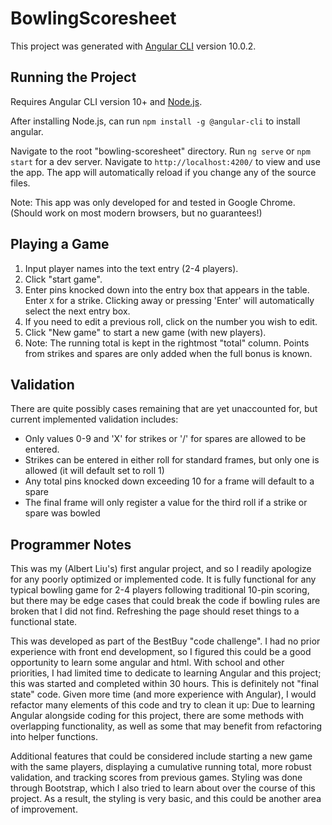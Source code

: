 # BowlingScoresheet

This project was generated with [Angular CLI](https://github.com/angular/angular-cli) version 10.0.2.

## Running the Project
Requires Angular CLI version 10+ and [Node.js](https://nodejs.org/en/).

After installing Node.js, can run `npm install -g @angular-cli` to install angular. 

Navigate to the root "bowling-scoresheet" directory. 
Run `ng serve` or `npm start` for a dev server. 
Navigate to `http://localhost:4200/` to view and use the app. The app will automatically reload if you change any of the source files.

Note: This app was only developed for and tested in Google Chrome. 
(Should work on most modern browsers, but no guarantees!)

## Playing a Game
1. Input player names into the text entry (2-4 players).
2. Click "start game".
3. Enter pins knocked down into the entry box that appears in the table. Enter `X` for a strike.
    Clicking away or pressing 'Enter' will automatically select the next entry box.
4. If you need to edit a previous roll, click on the number you wish to edit.
5. Click "New game" to start a new game (with new players).
6. Note: The running total is kept in the rightmost "total" column. Points from strikes and spares are only added when the full bonus is known.

## Validation
There are quite possibly cases remaining that are yet unaccounted for, but current implemented validation includes:

- Only values 0-9 and 'X' for strikes or '/' for spares are allowed to be entered.
- Strikes can be entered in either roll for standard frames, but only one is allowed (it will default set to roll 1)
- Any total pins knocked down exceeding 10 for a frame will default to a spare
- The final frame will only register a value for the third roll if a strike or spare was bowled

## Programmer Notes
This was my (Albert Liu's) first angular project, and so I readily apologize for any poorly optimized or implemented code. 
It is fully functional for any typical bowling game for 2-4 players following traditional 10-pin scoring, but there may be edge cases that could break the code if bowling rules are broken that I did not find.
Refreshing the page should reset things to a functional state.

This was developed as part of the BestBuy "code challenge". 
I had no prior experience with front end development, so I figured this could be a good opportunity to learn some angular and html.
With school and other priorities, I had limited time to dedicate to learning Angular and this project; this was started and completed within 30 hours.
This is definitely not "final state" code. Given more time (and more experience with Angular), I would refactor many elements of this code and try to clean it up: Due to learning Angular alongside coding for this project, there are some methods with overlapping functionality, as well as some that may benefit from refactoring into helper functions.  

Additional features that could be considered include starting a new game with the same players, displaying a cumulative running total, more robust validation, and tracking scores from previous games.
Styling was done through Bootstrap, which I also tried to learn about over the course of this project. As a result, the styling is very basic, and this could be another area of improvement.

